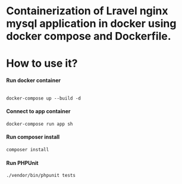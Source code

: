 # Containerization of Lravel nginx mysql application in docker using docker compose and Dockerfile.

# How to use it?
#### Run docker container
###### 
```
docker-compose up --build -d
```
#### Connect to app container
```
docker-compose run app sh   
```
#### Run composer install
```
composer install
```
#### Run PHPUnit
```
./vendor/bin/phpunit tests
```
